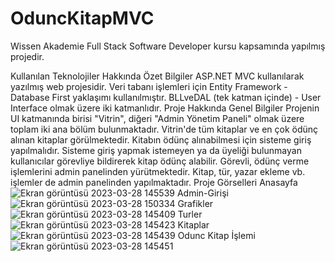# OduncKitapMVC
Wissen Akademie Full Stack Software Developer kursu kapsamında yapılmış projedir.

Kullanılan Teknolojiler Hakkında Özet Bilgiler
ASP.NET MVC kullanılarak yazılmış web projesidir.
Veri tabanı işlemleri için Entity Framework - Database First yaklaşımı kullanılmıştır.
BLLveDAL (tek katman içinde) - User Interface olmak üzere iki katmanlıdır.
Proje Hakkında Genel Bilgiler
Projenin UI katmanında birisi "Vitrin", diğeri "Admin Yönetim Paneli" olmak üzere toplam iki ana bölüm bulunmaktadır.
Vitrin'de tüm kitaplar ve en çok ödünç alınan kitaplar görülmektedir.
Kitabın ödünç alınabilmesi için sisteme giriş yapılmalıdır.
Sisteme giriş yapmak istemeyen ya da üyeliği bulunmayan kullanıcılar görevliye bildirerek kitap ödünç alabilir. Görevli, ödünç verme işlemlerini admin panelinden yürütmektedir.
Kitap, tür, yazar ekleme vb. işlemler de admin panelinden yapılmaktadır.
Proje Görselleri
Anasayfa
![Ekran görüntüsü 2023-03-28 145539](https://user-images.githubusercontent.com/117596243/228229832-59be1225-3320-4736-a661-2c7da3e8229e.png)
Admin-Girişi
![Ekran görüntüsü 2023-03-28 150334](https://user-images.githubusercontent.com/117596243/228230236-af5ae2d3-0c77-4ed5-8b30-8abf2903aa49.png)
Grafikler
![Ekran görüntüsü 2023-03-28 145409](https://user-images.githubusercontent.com/117596243/228230540-aa4a1dcd-da24-4c38-9c97-af419f7bdd5a.png)
Turler
![Ekran görüntüsü 2023-03-28 145423](https://user-images.githubusercontent.com/117596243/228230654-1cd5f7dc-af1b-4952-b925-e4f2b5884bda.png)
Kitaplar
![Ekran görüntüsü 2023-03-28 145439](https://user-images.githubusercontent.com/117596243/228230742-bddbdb47-3458-4a97-aef4-67e7807dcdda.png)
Odunc Kitap İşlemi
![Ekran görüntüsü 2023-03-28 145451](https://user-images.githubusercontent.com/117596243/228230858-0d6a8303-1064-4d0c-b828-2314d04b71ea.png)

